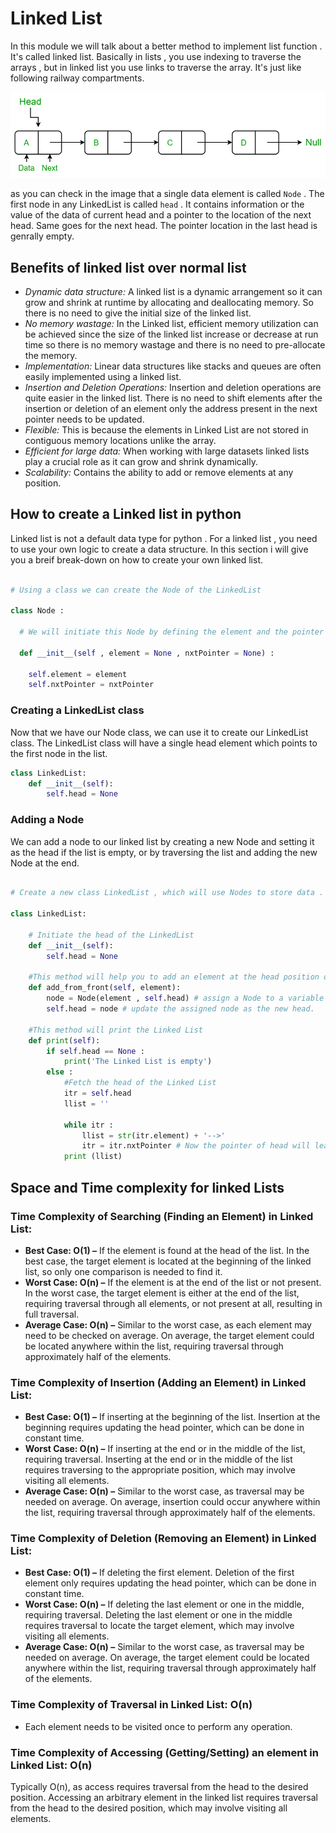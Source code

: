 # Linked List

In this module we will talk about a better method to implement list function . It's called linked list. Basically in lists , you use indexing to traverse the arrays , but in linked list you use links to traverse the array. It's just like following railway compartments. 

![Linked list](image.png)

as you can check in the image that a single data element is called `Node` . The first node in any LinkedList is called `head` . It contains information or the value of the data of current head and a pointer to the location of the next head. Same goes for the next head. The pointer location in the last head is genrally empty.

## Benefits of linked list over normal list 

- *Dynamic data structure:* A linked list is a dynamic arrangement so it can grow and shrink at runtime by allocating and deallocating memory. So there is no need to give the initial size of the linked list.
- *No memory wastage:* In the Linked list, efficient memory utilization can be achieved since the size of the linked list increase or decrease at run time so there is no memory wastage and there is no need to pre-allocate the memory.
- *Implementation:* Linear data structures like stacks and queues are often easily implemented using a linked list.
- *Insertion and Deletion Operations:* Insertion and deletion operations are quite easier in the linked list. There is no need to shift elements after the insertion or deletion of an element only the address present in the next pointer needs to be updated. 
- *Flexible:* This is because the elements in Linked List  are not stored in contiguous memory locations unlike the array.
- *Efficient for large data:* When working with large datasets linked lists play a crucial role as it can grow and shrink dynamically.
- *Scalability:* Contains the ability to add or remove elements at any position.

## How to create a Linked list in python

Linked list is not a default data type for python . For a linked list , you need to use your own logic to create a data structure. In this section i will give you a breif break-down on how to create your own linked list.

```python

# Using a class we can create the Node of the LinkedList

class Node :
  
  # We will initiate this Node by defining the element and the pointer through __init__ constructor

  def __init__(self , element = None , nxtPointer = None) :
    
    self.element = element
    self.nxtPointer = nxtPointer
```  
### Creating a LinkedList class

Now that we have our Node class, we can use it to create our LinkedList class. The LinkedList class will have a single head element which points to the first node in the list.

```python
class LinkedList:
    def __init__(self):
        self.head = None
```

### Adding a Node
We can add a node to our linked list by creating a new Node and setting it as the head if the list is empty, or by traversing the list and adding the new Node at the end.

```python

# Create a new class LinkedList , which will use Nodes to store data .

class LinkedList:

    # Initiate the head of the LinkedList
    def __init__(self):
        self.head = None

    #This method will help you to add an element at the head position of the linked list
    def add_from_front(self, element):
        node = Node(element , self.head) # assign a Node to a variable and use the previous head as the pointer
        self.head = node # update the assigned node as the new head. 

    #This method will print the Linked List
    def print(self):
        if self.head == None :
            print('The Linked List is empty')
        else :
            #Fetch the head of the Linked List
            itr = self.head
            llist = ''

            while itr :
                llist = str(itr.element) + '-->'
                itr = itr.nxtPointer # Now the pointer of head will lead you to next node.
            print (llist)
```

## Space and Time complexity for linked Lists

### Time Complexity of Searching (Finding an Element) in Linked List:

- **Best Case: O(1) –** If the element is found at the head of the list.
    In the best case, the target element is located at the beginning of the linked list, so only one comparison is needed to find it.
- **Worst Case: O(n) –** If the element is at the end of the list or not present.
    In the worst case, the target element is either at the end of the list, requiring traversal through all elements, or not present at all, resulting in full traversal.
- **Average Case: O(n) –** Similar to the worst case, as each element may need to be checked on average.
    On average, the target element could be located anywhere within the list, requiring traversal through approximately half of the elements.

### Time Complexity of Insertion (Adding an Element) in Linked List:

- **Best Case: O(1) –** If inserting at the beginning of the list.
    Insertion at the beginning requires updating the head pointer, which can be done in constant time.
- **Worst Case: O(n) –** If inserting at the end or in the middle of the list, requiring traversal.
    Inserting at the end or in the middle of the list requires traversing to the appropriate position, which may involve visiting all elements.
- **Average Case: O(n) –** Similar to the worst case, as traversal may be needed on average.
    On average, insertion could occur anywhere within the list, requiring traversal through approximately half of the elements.

### Time Complexity of Deletion (Removing an Element) in Linked List:

- **Best Case: O(1) –** If deleting the first element.
    Deletion of the first element only requires updating the head pointer, which can be done in constant time.
- **Worst Case: O(n) –** If deleting the last element or one in the middle, requiring traversal.
    Deleting the last element or one in the middle requires traversal to locate the target element, which may involve visiting all elements.
- **Average Case: O(n) –** Similar to the worst case, as traversal may be needed on average.
    On average, the target element could be located anywhere within the list, requiring traversal through approximately half of the elements.

### Time Complexity of Traversal in Linked List: O(n)

- Each element needs to be visited once to perform any operation.

### Time Complexity of Accessing (Getting/Setting) an element in Linked List: O(n)

Typically O(n), as access requires traversal from the head to the desired position.
Accessing an arbitrary element in the linked list requires traversal from the head to the desired position, which may involve visiting all elements.
